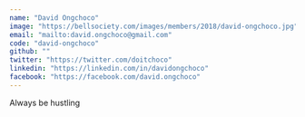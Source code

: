 ```yaml
---
name: "David Ongchoco"
image: "https://bellsociety.com/images/members/2018/david-ongchoco.jpg"
email: "mailto:david.ongchoco@gmail.com"
code: "david-ongchoco"
github: ""
twitter: "https://twitter.com/doitchoco"
linkedin: "https://linkedin.com/in/davidongchoco"
facebook: "https://facebook.com/david.ongchoco"
---
```

Always be hustling